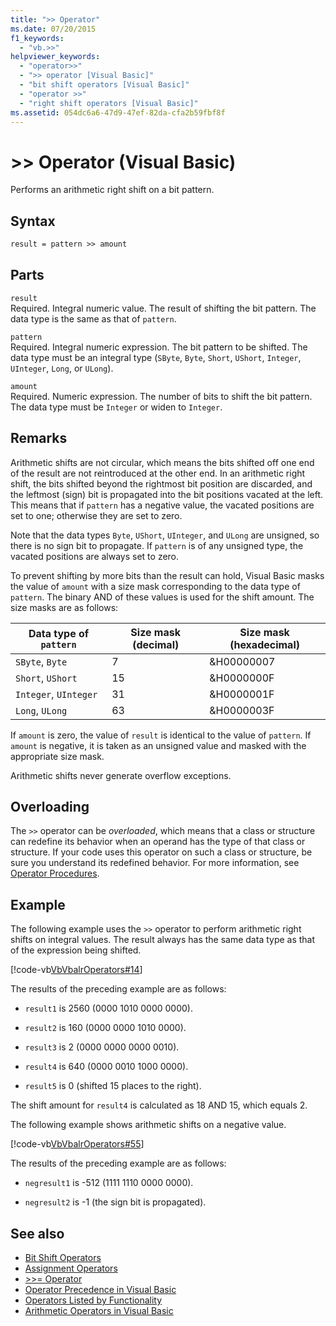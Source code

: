 ```yaml
---
title: ">> Operator"
ms.date: 07/20/2015
f1_keywords: 
  - "vb.>>"
helpviewer_keywords: 
  - "operator>>"
  - ">> operator [Visual Basic]"
  - "bit shift operators [Visual Basic]"
  - "operator >>"
  - "right shift operators [Visual Basic]"
ms.assetid: 054dc6a6-47d9-47ef-82da-cfa2b59fbf8f
---
```

# >> Operator (Visual Basic)
Performs an arithmetic right shift on a bit pattern.  
  
## Syntax  
  
```vb  
result = pattern >> amount  
```  
  
## Parts  
 `result`  
 Required. Integral numeric value. The result of shifting the bit pattern. The data type is the same as that of `pattern`.  
  
 `pattern`  
 Required. Integral numeric expression. The bit pattern to be shifted. The data type must be an integral type (`SByte`, `Byte`, `Short`, `UShort`, `Integer`, `UInteger`, `Long`, or `ULong`).  
  
 `amount`  
 Required. Numeric expression. The number of bits to shift the bit pattern. The data type must be `Integer` or widen to `Integer`.  
  
## Remarks  
 Arithmetic shifts are not circular, which means the bits shifted off one end of the result are not reintroduced at the other end. In an arithmetic right shift, the bits shifted beyond the rightmost bit position are discarded, and the leftmost (sign) bit is propagated into the bit positions vacated at the left. This means that if `pattern` has a negative value, the vacated positions are set to one; otherwise they are set to zero.  
  
 Note that the data types `Byte`, `UShort`, `UInteger`, and `ULong` are unsigned, so there is no sign bit to propagate. If `pattern` is of any unsigned type, the vacated positions are always set to zero.  
  
 To prevent shifting by more bits than the result can hold, Visual Basic masks the value of `amount` with a size mask corresponding to the data type of `pattern`. The binary AND of these values is used for the shift amount. The size masks are as follows:  
  
|Data type of `pattern`|Size mask (decimal)|Size mask (hexadecimal)|  
|----------------------------|---------------------------|-------------------------------|  
|`SByte`, `Byte`|7|&H00000007|  
|`Short`, `UShort`|15|&H0000000F|  
|`Integer`, `UInteger`|31|&H0000001F|  
|`Long`, `ULong`|63|&H0000003F|  
  
 If `amount` is zero, the value of `result` is identical to the value of `pattern`. If `amount` is negative, it is taken as an unsigned value and masked with the appropriate size mask.  
  
 Arithmetic shifts never generate overflow exceptions.  
  
## Overloading  
 The `>>` operator can be *overloaded*, which means that a class or structure can redefine its behavior when an operand has the type of that class or structure. If your code uses this operator on such a class or structure, be sure you understand its redefined behavior. For more information, see [Operator Procedures](../../programming-guide/language-features/procedures/operator-procedures.md).  
  
## Example  
 The following example uses the `>>` operator to perform arithmetic right shifts on integral values. The result always has the same data type as that of the expression being shifted.  
  
 [!code-vb[VbVbalrOperators#14](~/samples/snippets/visualbasic/VS_Snippets_VBCSharp/VbVbalrOperators/VB/Class1.vb#14)]  
  
 The results of the preceding example are as follows:  
  
- `result1` is 2560 (0000 1010 0000 0000).  
  
- `result2` is 160 (0000 0000 1010 0000).  
  
- `result3` is 2 (0000 0000 0000 0010).  
  
- `result4` is 640 (0000 0010 1000 0000).  
  
- `result5` is 0 (shifted 15 places to the right).  
  
 The shift amount for `result4` is calculated as 18 AND 15, which equals 2.  
  
 The following example shows arithmetic shifts on a negative value.  
  
 [!code-vb[VbVbalrOperators#55](~/samples/snippets/visualbasic/VS_Snippets_VBCSharp/VbVbalrOperators/VB/Class1.vb#55)]  
  
 The results of the preceding example are as follows:  
  
- `negresult1` is -512 (1111 1110 0000 0000).  
  
- `negresult2` is -1 (the sign bit is propagated).  
  
## See also

- [Bit Shift Operators](bit-shift-operators.md)
- [Assignment Operators](assignment-operators.md)
- [>>= Operator](right-shift-assignment-operator.md)
- [Operator Precedence in Visual Basic](operator-precedence.md)
- [Operators Listed by Functionality](operators-listed-by-functionality.md)
- [Arithmetic Operators in Visual Basic](../../programming-guide/language-features/operators-and-expressions/arithmetic-operators.md)

